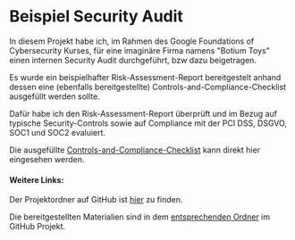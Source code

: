 # Beispiel Security Audit

In diesem Projekt habe ich, im Rahmen des Google Foundations of Cybersecurity Kurses, für eine imaginäre Firma namens "Botium Toys" einen internen Security Audit durchgeführt, bzw dazu beigetragen.

Es wurde ein beispielhafter Risk-Assessment-Report bereitgestelt anhand dessen eine (ebenfalls bereitgestellte) Controls-and-Compliance-Checklist ausgefüllt werden sollte.

Dafür habe ich den Risk-Assessment-Report überprüft und im Bezug auf typische Security-Controls sowie auf Compliance mit der PCI DSS, DSGVO, SOC1 und SOC2 evaluiert.

Die ausgefüllte [Controls-and-Compliance-Checklist](/projects/Example%20Security%20Audit/Controls-and-Compliance-Checklist.pdf) kann direkt hier eingesehen werden.

#### Weitere Links:

Der Projektordner auf GitHub ist [hier](https://github.com/brunkowacodes/brunkowacodes.github.io/tree/main/projects/Example%20Security%20Audit/) zu finden.

Die bereitgestellten Materialien sind in dem [entsprechenden Ordner]([/projects/Example%20Security%20Audit/Bereitgestellte%20Dateien](https://github.com/brunkowacodes/brunkowacodes.github.io/tree/main/projects/Example%20Security%20Audit/Bereitgestellte%20Dateien)) im GitHub Projekt.
